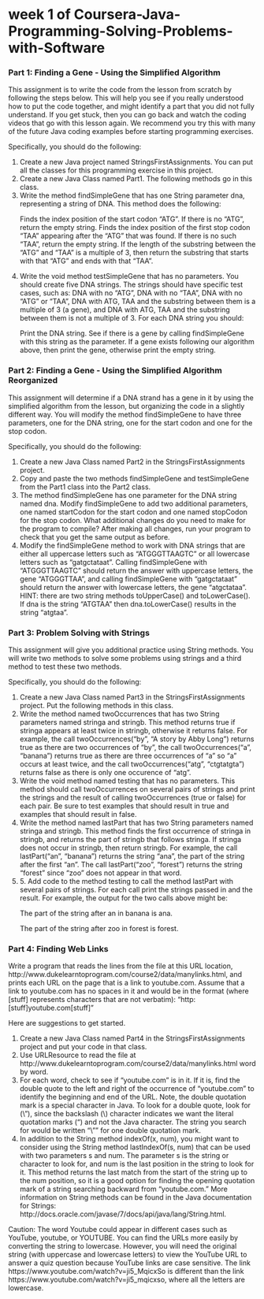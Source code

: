 <h1>week 1 of Coursera-Java-Programming-Solving-Problems-with-Software</h1>
<h3>Part 1: Finding a Gene - Using the Simplified Algorithm</h3>
<p>
This assignment is to write the code from the lesson from scratch by following the steps below. This will help you see if you really understood how to put the code together, and might identify a part that you did not fully understand. If you get stuck, then you can go back and watch the coding videos that go with this lesson again. We recommend you try this with many of the future Java coding examples before starting programming exercises.
</p>
<p>
Specifically, you should do the following:
</p>
<p>
<ol>
<li>Create a new Java project named StringsFirstAssignments. You can put all the classes for this programming exercise in this project.</li>
<li>
Create a new Java Class named Part1. The following methods go in this class.
  </li>
  <li>
Write the method findSimpleGene that has one String parameter dna, representing a string of DNA. This method does the following:
  <p>
Finds the index position of the start codon “ATG”. If there is no “ATG”, return the empty string.
Finds the index position of the first stop codon “TAA” appearing after the “ATG” that was found. If there is no such “TAA”, return the empty string.
If the length of the substring between the “ATG” and “TAA” is a multiple of 3, then return the substring that starts with that “ATG” and ends with that “TAA”.</p>
  </li>
  <li>
Write the void method testSimpleGene that has no parameters. You should create five DNA strings. The strings should have specific test cases, such as: DNA with no “ATG”, DNA with no “TAA”, DNA with no “ATG” or “TAA”, DNA with ATG, TAA and the substring between them is a multiple of 3 (a gene), and DNA with ATG, TAA and the substring between them is not a multiple of 3. For each DNA string you should:
<p>
Print the DNA string.
See if there is a gene by calling findSimpleGene with this string as the parameter. If a gene exists following our algorithm above, then print the gene, otherwise print the empty string.</p></li>
</ol>
</p>

<h3>Part 2: Finding a Gene - Using the Simplified Algorithm Reorganized</h3>
<p>
This assignment will determine if a DNA strand has a gene in it by using the simplified algorithm from the lesson, but organizing the code in a slightly different way. You will modify the method findSimpleGene to have three parameters, one for the DNA string, one for the start codon and one for the stop codon.
</p>
<p>
Specifically, you should do the following:
</p>
<ol>
  <li>
Create a new Java Class named Part2 in the StringsFirstAssignments project.
  </li>
  <li>
Copy and paste the two methods findSimpleGene and testSimpleGene from the Part1 class into the Part2 class.
  </li>
  <li>
The method findSimpleGene has one parameter for the DNA string named dna. Modify findSimpleGene to add two additional parameters, one named startCodon for the start codon and one named stopCodon for the stop codon. What additional changes do you need to make for the program to compile? After making all changes, run your program to check that you get the same output as before.
  </li>
  <li>
Modify the findSimpleGene method to work with DNA strings that are either all uppercase letters such as “ATGGGTTAAGTC” or all lowercase letters such as “gatgctataat”. Calling findSimpleGene with “ATGGGTTAAGTC” should return the answer with uppercase letters, the gene “ATGGGTTAA”, and calling findSimpleGene with “gatgctataat” should return the answer with lowercase letters, the gene “atgctataa”. HINT: there are two string methods toUpperCase() and toLowerCase(). If dna is the string “ATGTAA” then dna.toLowerCase() results in the string “atgtaa”.
  </li>
  </ol>

<h3>Part 3: Problem Solving with Strings</h3>
<p>
This assignment will give you additional practice using String methods. You will write two methods to solve some problems using strings and a third method to test these two methods.
</p>
<p>
Specifically, you should do the following:
</p>
<ol>
  <li>
Create a new Java Class named Part3 in the StringsFirstAssignments project. Put the following methods in this class.
  </li>
  <li>
Write the method named twoOccurrences that has two String parameters named stringa and stringb. This method returns true if stringa appears at least twice in stringb, otherwise it returns false. For example, the call twoOccurrences(“by”, “A story by Abby Long”) returns true as there are two occurrences of “by”, the call twoOccurrences(“a”, “banana”) returns true as there are three occurrences of “a” so “a” occurs at least twice, and the call twoOccurrences(“atg”, “ctgtatgta”) returns false as there is only one occurence of “atg”.
  </li>
  <li>
Write the void method named testing that has no parameters. This method should call twoOccurrences on several pairs of strings and print the strings and the result of calling twoOccurrences (true or false) for each pair. Be sure to test examples that should result in true and examples that should result in false.
  </li>
  <li>
Write the method named lastPart that has two String parameters named stringa and stringb. This method finds the first occurrence of stringa in stringb, and returns the part of stringb that follows stringa. If stringa does not occur in stringb, then return stringb. For example, the call lastPart(“an”, “banana”) returns the string “ana”, the part of the string after the first “an”. The call lastPart(“zoo”, “forest”) returns the string “forest” since “zoo” does not appear in that word.
  </li>
  <li>
5. Add code to the method testing to call the method lastPart with several pairs of strings. For each call print the strings passed in and the result. For example, the output for the two calls above might be:
<p>
  The part of the string after an in banana is ana.
    </p>
    <p>The part of the string after zoo in forest is forest.</p>
</li>
</ol>
<h3>Part 4: Finding Web Links</h3>
<p>
Write a program that reads the lines from the file at this URL location, http://www.dukelearntoprogram.com/course2/data/manylinks.html, and prints each URL on the page that is a link to youtube.com. Assume that a link to youtube.com has no spaces in it and would be in the format (where [stuff] represents characters that are not verbatim): “http:[stuff]youtube.com[stuff]”
</p>
<p>
Here are suggestions to get started.
</p>
<ol>
  <li>
Create a new Java Class named Part4 in the StringsFirstAssignments project and put your code in that class.
  </li>
<li>
Use URLResource to read the file at http://www.dukelearntoprogram.com/course2/data/manylinks.html word by word.
</li>
<li>
For each word, check to see if “youtube.com” is in it. If it is, find the double quote to the left and right of the occurrence of “youtube.com” to identify the beginning and end of the URL. Note, the double quotation mark is a special character in Java. To look for a double quote, look for (\”), since the backslash (\) character indicates we want the literal quotation marks (“) and not the Java character. The string you search for would be written “\”” for one double quotation mark.
</li>
<li>
In addition to the String method indexOf(x, num), you might want to consider using the String method lastIndexOf(s, num) that can be used with two parameters s and num. The parameter s is the string or character to look for, and num is the last position in the string to look for it. This method returns the last match from the start of the string up to the num position, so it is a good option for finding the opening quotation mark of a string searching backward from “youtube.com.” More information on String methods can be found in the Java documentation for Strings: http://docs.oracle.com/javase/7/docs/api/java/lang/String.html.
</li>
  </ol>
<p>
Caution: The word Youtube could appear in different cases such as YouTube, youtube, or YOUTUBE. You can find the URLs more easily by converting the string to lowercase. However, you will need the original string (with uppercase and lowercase letters) to view the YouTube URL to answer a quiz question because YouTube links are case sensitive. The link https://www.youtube.com/watch?v=ji5_MqicxSo is different than the link https://www.youtube.com/watch?v=ji5_mqicxso, where all the letters are lowercase.</p>
